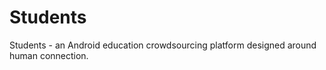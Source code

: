 # Students
Students - an Android education crowdsourcing platform designed around human connection.
